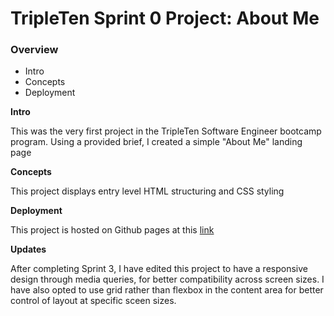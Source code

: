 # TripleTen Sprint 0 Project: About Me

### Overview

- Intro
- Concepts
- Deployment

**Intro**

This was the very first project in the TripleTen Software Engineer bootcamp program. Using a provided brief, I created a simple "About Me" landing page

**Concepts**

This project displays entry level HTML structuring and CSS styling

**Deployment**

This project is hosted on Github pages at this [link](https://jared217.github.io/se_project_about_me/)

**Updates**

After completing Sprint 3, I have edited this project to have a responsive design through media queries, for better compatibility across screen sizes. I have also opted to use grid rather than flexbox in the content area for better control of layout at specific sceen sizes.

